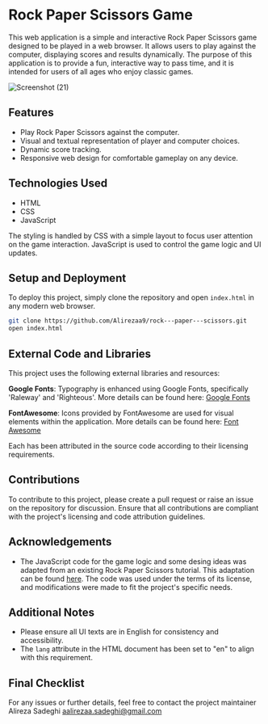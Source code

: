 # Rock Paper Scissors Game

This web application is a simple and interactive Rock Paper Scissors game designed to be played in a web browser. It allows users to play against the computer, displaying scores and results dynamically. The purpose of this application is to provide a fun, interactive way to pass time, and it is intended for users of all ages who enjoy classic games.

![Screenshot (21)](https://github.com/Alirezaa9/rock---paper---scissors/assets/145472044/d17ffbf1-39f9-4ae9-b8d0-7810e6501b0d)

## Features

- Play Rock Paper Scissors against the computer.
- Visual and textual representation of player and computer choices.
- Dynamic score tracking.
- Responsive web design for comfortable gameplay on any device.

## Technologies Used

- HTML
- CSS
- JavaScript

The styling is handled by CSS with a simple layout to focus user attention on the game interaction. JavaScript is used to control the game logic and UI updates.

## Setup and Deployment

To deploy this project, simply clone the repository and open `index.html` in any modern web browser.

```bash
git clone https://github.com/Alirezaa9/rock---paper---scissors.git
open index.html
```


## External Code and Libraries

This project uses the following external libraries and resources:

**Google Fonts**: Typography is enhanced using Google Fonts, specifically 'Raleway' and 'Righteous'. More details can be found here: [Google Fonts](https://fonts.google.com/)

**FontAwesome**: Icons provided by FontAwesome are used for visual elements within the application. More details can be found here: [Font Awesome](https://fontawesome.com/)

Each has been attributed in the source code according to their licensing requirements.

## Contributions

To contribute to this project, please create a pull request or raise an issue on the repository for discussion. Ensure that all contributions are compliant with the project's licensing and code attribution guidelines.

## Acknowledgements

- The JavaScript code for the game logic and some desing ideas was adapted from an existing Rock Paper Scissors tutorial. This adaptation can be found [here](https://youtu.be/3uKdQx-SZ5A?si=1JrRGV-GyLuzI25b). The code was used under the terms of its license, and modifications were made to fit the project's specific needs.

## Additional Notes

- Please ensure all UI texts are in English for consistency and accessibility.
- The `lang` attribute in the HTML document has been set to "en" to align with this requirement.


## Final Checklist


For any issues or further details, feel free to contact the project maintainer Alireza Sadeghi <aalirezaa.sadeghi@gmail.com>
